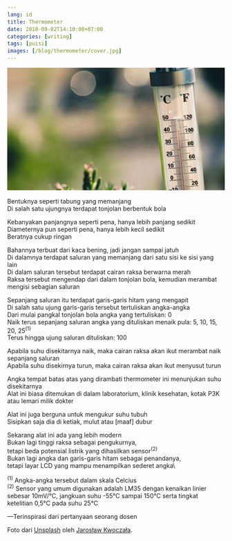 ```yaml
---
lang: id
title: Thermometer
date: 2010-09-02T14:10:00+07:00
categories: [writing]
tags: [puisi]
images: [/blog/thermometer/cover.jpg]
---
```

![Thermometer](cover.jpg)

Bentuknya seperti tabung yang memanjang\
Di salah satu ujungnya terdapat tonjolan berbentuk bola

Kebanyakan panjangnya seperti pena, hanya lebih panjang sedikit\
Diameternya pun seperti pena, hanya lebih kecil sedikit\
Beratnya cukup ringan

Bahannya terbuat dari kaca bening, jadi jangan sampai jatuh\
Di dalamnya terdapat saluran yang memanjang dari satu sisi ke sisi yang lain\
Di dalam saluran tersebut terdapat cairan raksa berwarna merah\
Raksa tersebut mengendap dari dalam tonjolan bola, kemudian merambat mengisi sebagian saluran

Sepanjang saluran itu terdapat garis-garis hitam yang mengapit\
Di salah satu ujung garis-garis tersebut tertuliskan angka-angka\
Dari mulai pangkal tonjolan bola angka yang tertuliskan: 0\
Naik terus sepanjang saluran angka yang dituliskan menaik pula: 5, 10, 15, 20, 25<sup>(1)</sup>\
Terus hingga ujung saluran dituliskan: 100

Apabila suhu disekitarnya naik, maka cairan raksa akan ikut merambat naik sepanjang saluran\
Apabila suhu disekirnya turun, maka cairan raksa akan ikut menyusut turun

Angka tempat batas atas yang dirambati thermometer ini menunjukan suhu disekitarnya\
Alat ini biasa ditemukan di dalam laboratorium, klinik kesehatan, kotak P3K atau lemari milik dokter

Alat ini juga berguna untuk mengukur suhu tubuh\
Sisipkan saja dia di ketiak, mulut atau [maaf] dubur

Sekarang alat ini ada yang lebih modern\
Bukan lagi tinggi raksa sebagai pengukurnya,\
tetapi beda potensial listrik yang dihasilkan sensor<sup>(2)</sup>\
Bukan lagi angka dan garis-garis hitam sebagai penandanya,\
tetapi layar LCD yang mampu menampilkan sederet angka\

<sup>(1)</sup> Angka-angka tersebut dalam skala Celcius\
<sup>(2)</sup> Sensor yang umum digunakan adalah LM35 dengan kenaikan linier sebesar 10mV/°C, jangkuan suhu -55°C sampai 150°C serta tingkat ketelitian 0,5°C pada suhu 25°C

—Terinspirasi dari pertanyaan seorang dosen

Foto dari [Unsplash](https://unsplash.com/photos/ynwGXMkpYcY) oleh [
Jarosław Kwoczała](https://unsplash.com/@sumekler).
